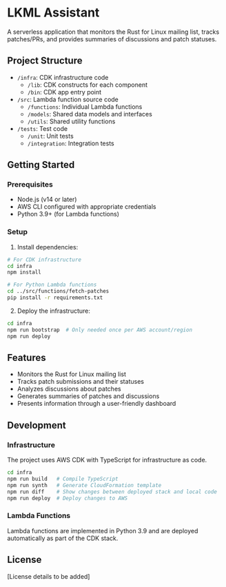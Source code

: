 # LKML Assistant

A serverless application that monitors the Rust for Linux mailing list, tracks patches/PRs, and provides summaries of discussions and patch statuses.

## Project Structure

- `/infra`: CDK infrastructure code
  - `/lib`: CDK constructs for each component
  - `/bin`: CDK app entry point
- `/src`: Lambda function source code
  - `/functions`: Individual Lambda functions
  - `/models`: Shared data models and interfaces
  - `/utils`: Shared utility functions
- `/tests`: Test code
  - `/unit`: Unit tests
  - `/integration`: Integration tests

## Getting Started

### Prerequisites

- Node.js (v14 or later)
- AWS CLI configured with appropriate credentials
- Python 3.9+ (for Lambda functions)

### Setup

1. Install dependencies:

```bash
# For CDK infrastructure
cd infra
npm install

# For Python Lambda functions
cd ../src/functions/fetch-patches
pip install -r requirements.txt
```

2. Deploy the infrastructure:

```bash
cd infra
npm run bootstrap  # Only needed once per AWS account/region
npm run deploy
```

## Features

- Monitors the Rust for Linux mailing list
- Tracks patch submissions and their statuses
- Analyzes discussions about patches
- Generates summaries of patches and discussions
- Presents information through a user-friendly dashboard

## Development

### Infrastructure

The project uses AWS CDK with TypeScript for infrastructure as code.

```bash
cd infra
npm run build   # Compile TypeScript
npm run synth   # Generate CloudFormation template
npm run diff    # Show changes between deployed stack and local code
npm run deploy  # Deploy changes to AWS
```

### Lambda Functions

Lambda functions are implemented in Python 3.9 and are deployed automatically as part of the CDK stack.

## License

[License details to be added]